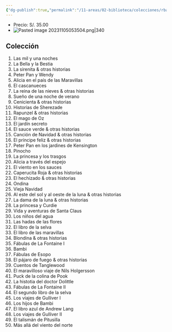 ```yaml
---
{"dg-publish":true,"permalink":"/11-areas/02-biblioteca/colecciones/rba-historias-maravillosas/","noteIcon":""}
---
```


- Precio: S/. 35.00
- ![Pasted image 20231105053504.png|340](/img/user/11%20%C3%81reas%20%E2%9A%99/02%20Biblioteca/%F0%9F%92%BE%20Adjuntos/Pasted%20image%2020231105053504.png)
## Colección
1. Las mil y una noches
2. La Bella y la Bestia
3. La sirenita & otras historias
4. Peter Pan y Wendy
5. Alicia en el país de las Maravillas
6. El cascanueces
7. La reina de las nieves & otras historias
8. Sueño de una noche de verano
9. Cenicienta & otras historias
10. Historias de Sherezade
11. Rapunzel & otras historias	
12. El mago de Oz
13. El jardín secreto
14. El sauce verde & otras historias	
15. Canción de Navidad & otras historias	
16. El príncipe feliz & otras historias	
17. Peter Pan en los jardines de Kensington	
18. Pinocho	
19. La princesa y los trasgos	
20. Alicia a través del espejo	
21. El viento en los sauces	
22. Caperucita Roja & otras historias	
23. El hechizado & otras historias	
24. Ondina	
25. Vieja Navidad	
26. Al este del sol y al oeste de la luna & otras historias	
27. La dama de la luna & otras historias	
28. La princesa y Curdie	
29. Vida y aventuras de Santa Claus	
30. Los niños del agua	
31. Las hadas de las flores	
32. El libro de la selva	
33. El libro de las maravillas	
34. Blondina & otras historias	
35. Fábulas de La Fontaine I	
36. Bambi	
37. Fábulas de Esopo	
38. El pájaro de fuego & otras historias	
39. Cuentos de Tanglewood	
40. El maravilloso viaje de Nils Holgersson	
41. Puck de la colina de Pook	
42. La histotia del doctor Dolittle	
43. Fábulas de La Fontaine II	
44. El segundo libro de la selva	
45. Los viajes de Gulliver I	
46. Los hijos de Bambi	
47. El libro azul de Andrew Lang	
48. Los viajes de Gulliver II	
49. El talismán de Pitusilla	
50. Más allá del viento del norte